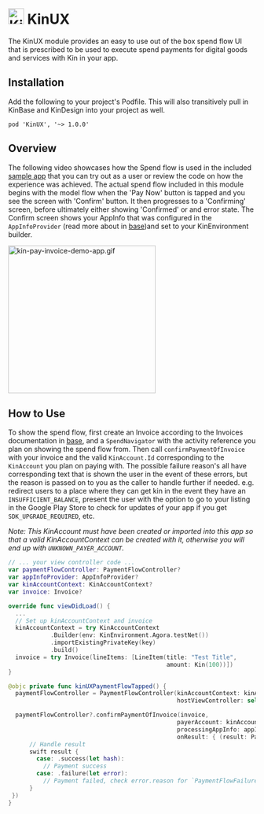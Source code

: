 # <img src="../assets/kin-logo.png" height="32" alt="Kin Logo"> KinUX

The KinUX module provides an easy to use out of the box spend flow UI that is prescribed to be used to execute spend payments for digital goods and services with Kin in your app.

## Installation
Add the following to your project's Podfile.
This will also transitively pull in KinBase and KinDesign into your project as well.
```
pod 'KinUX', '~> 1.0.0'
```

##  Overview
The following video showcases how the Spend flow is used in the included [sample app](../KinSampleApp) that you can try out as a user or review the code on how the experience was achieved. The actual spend flow included in this module begins with the model flow when the 'Pay Now' button is tapped and you see the screen with 'Confirm' button. It then progresses to a 'Confirming' screen, before ultimately either showing 'Confirmed' or and error state. The Confirm screen shows your AppInfo that was configured in the `AppInfoProvider` (read more about in [base](../KinBase))and set to your KinEnvironment builder.

<img src="../assets/kin-pay-invoice-demo-app.gif" alt="kin-pay-invoice-demo-app.gif" width="300" height="auto"/>


## How to Use
To show the spend flow, first create an Invoice according to the Invoices documentation in [base](../KinBase), and a `SpendNavigator` with the activity reference you plan on showing the spend flow from.
Then call `confirmPaymentOfInvoice` with your invoice and the valid `KinAccount.Id` corresponding to the `KinAccount` you plan on paying with. The possible failure reason's all have corresponding text that is shown the user in the event of these errors, but the reason is passed on to you as the caller to handle further if needed. e.g. redirect users to a place where they can get kin in the event they have an `INSUFFICIENT_BALANCE`, present the user with the option to go to your listing in the Google Play Store to check for updates of your app if you get `SDK_UPGRADE_REQUIRED`, etc.

*Note: This KinAccount must have been created or imported into this app so that a valid KinAccountContext can be created with it, otherwise you will end up with `UNKNOWN_PAYER_ACCOUNT`.*

```swift
// ... your view controller code ...
var paymentFlowController: PaymentFlowController?
var appInfoProvider: AppInfoProvider?
var kinAccountContext: KinAccountContext?
var invoice: Invoice?

override func viewDidLoad() {
  ...
  // Set up kinAccountContext and invoice
  kinAccountContext = try KinAccountContext
            .Builder(env: KinEnvironment.Agora.testNet())
            .importExistingPrivateKey(key)
            .build()
  invoice = try Invoice(lineItems: [LineItem(title: "Test Title",
                                             amount: Kin(100))])
}

@objc private func kinUXPaymentFlowTapped() {
  paymentFlowController = PaymentFlowController(kinAccountContext: kinAccountContext,
                                                hostViewController: self)

  paymentFlowController?.confirmPaymentOfInvoice(invoice,
                                                payerAccount: kinAccountContext.accountId,
                                                processingAppInfo: appInfoProvider.appInfo,
                                                onResult: { (result: PaymentFlowViewModelResult) in
      // Handle result
      swift result {
        case: .success(let hash):
          // Payment success
        case: .failure(let error):
          // Payment failed, check error.reason for `PaymentFlowFailureReason`
      }
 })
}
```
